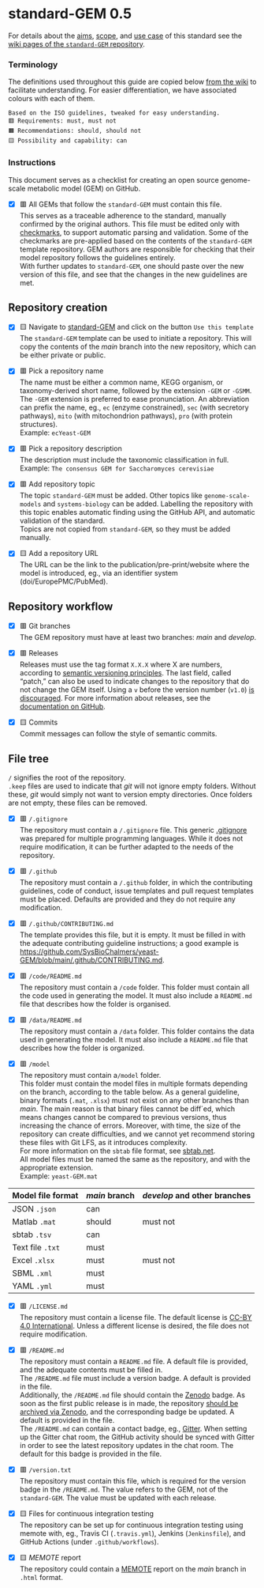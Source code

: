 standard-GEM 0.5
=================

For details about the [aims](https://github.com/MetabolicAtlas/standard-GEM/wiki/Aims,-scope-and-terminology#aims), [scope](https://github.com/MetabolicAtlas/standard-GEM/wiki/Aims,-scope-and-terminology#scope), and [use case](https://github.com/MetabolicAtlas/standard-GEM/wiki/Use-case) of this standard see the [wiki pages of the `standard-GEM` repository](https://github.com/MetabolicAtlas/standard-GEM/wiki).

### Terminology
The definitions used throughout this guide are copied below [from the wiki](https://github.com/MetabolicAtlas/standard-GEM/wiki/Aims,-scope-and-terminology#terminology) to facilitate understanding. For easier differentiation, we have associated colours with each of them.
```
Based on the ISO guidelines, tweaked for easy understanding.
🟥 Requirements: must, must not
🟧 Recommendations: should, should not
🟨 Possibility and capability: can
```

### Instructions
This document serves as a checklist for creating an open source genome-scale metabolic model (GEM) on GitHub.  

- [x] 🟥 All GEMs that follow the `standard-GEM` must contain this file.  
This serves as a traceable adherence to the standard, manually confirmed by the original authors. This file must be edited only with [checkmarks](https://help.github.com/en/github/managing-your-work-on-github/about-task-lists), to support automatic parsing and validation. Some of the checkmarks are pre-applied based on the contents of the `standard-GEM` template repository. GEM authors are responsible for checking that their model repository  follows the guidelines entirely.  
With further updates to `standard-GEM`, one should paste over the new version of this file, and see that the changes in the new guidelines are met.

Repository creation
-------------------
- [x] 🟨 Navigate to [standard-GEM](https://github.com/MetabolicAtlas/standard-GEM/) and click on the button `Use this template`  
The `standard-GEM` template can be used to initiate a repository. This will copy the contents of the _main_ branch into the new repository, which can be either private or public.

- [x] 🟥 Pick a repository name  
The name must be either a common name, KEGG organism, or taxonomy-derived short name, followed by the extension `-GEM` or `-GSMM`. The `-GEM` extension is preferred to ease pronunciation. An abbreviation can prefix the name, eg., `ec` (enzyme constrained), `sec` (with secretory pathways), `mito` (with mitochondrion pathways), `pro` (with protein structures).  
Example: `ecYeast-GEM`

- [x] 🟥 Pick a repository description  
The description must include the taxonomic classification in full.  
Example: `The consensus GEM for Saccharomyces cerevisiae`

- [x] 🟥 Add repository topic  
The topic `standard-GEM` must be added. Other topics like `genome-scale-models` and `systems-biology` can be added. Labelling the repository with this topic enables automatic finding using the GitHub API, and automatic validation of the standard.  
Topics are not copied from `standard-GEM`, so they must be added manually.

- [x] 🟨 Add a repository URL  
The URL can be the link to the publication/pre-print/website where the model is introduced, eg., via an identifier system (doi/EuropePMC/PubMed).


Repository workflow
-------------------
- [x] 🟥 Git branches  
The GEM repository must have at least two branches: _main_ and _develop_.

- [x] 🟥 Releases  
Releases must use the tag format `X.X.X` where X are numbers, according to [semantic versioning principles](https://semver.org/). The last field, called “patch,” can also be used to indicate changes to the repository that do not change the GEM itself. Using a `v` before the version number (`v1.0`) [is discouraged](https://semver.org/#is-v123-a-semantic-version). For more information about releases, see the [documentation on GitHub](https://docs.github.com/en/github/administering-a-repository/managing-releases-in-a-repository).  

- [x] 🟨 Commits  
Commit messages can follow the style of semantic commits.


File tree
---------
`/` signifies the root of the repository.  
`.keep` files are used to indicate that _git_ will not ignore empty folders. Without these, _git_ would simply not want to version empty directories. Once folders are not empty, these files can be removed.

- [x] 🟥 `/.gitignore`  
The repository must contain a `/.gitignore` file. This generic [.gitignore](https://git-scm.com/docs/gitignore) was prepared for multiple programming languages. While it does not require modification, it can be further adapted to the needs of the repository.

- [x] 🟥 `/.github`  
The repository must contain a `/.github` folder, in which the contributing guidelines, code of conduct, issue templates and pull request templates must be placed. Defaults are provided and they do not require any modification.

- [x] 🟥 `/.github/CONTRIBUTING.md`  
The template provides this file, but it is empty. It must be filled in with the adequate contributing guideline instructions; a good example is https://github.com/SysBioChalmers/yeast-GEM/blob/main/.github/CONTRIBUTING.md.

- [x] 🟥 `/code/README.md`  
The repository must contain a `/code` folder. This folder must contain all the code used in generating the model. It must also include a `README.md` file that describes how the folder is organised.

- [x] 🟥 `/data/README.md`  
The repository must contain a `/data` folder. This folder contains the data used in generating the model. It must also include a `README.md` file that describes how the folder is organized.

- [x] 🟥 `/model`  
The repository must contain a`/model` folder.  
This folder must contain the model files in multiple formats depending on the branch, according to the table below. As a general guideline, binary formats (`.mat`, `.xlsx`) must not exist on any other branches than _main_. The main reason is that binary files cannot be diff´ed, which means changes cannot be compared to previous versions, thus increasing the chance of errors. Moreover, with time, the size of the repository can create difficulties, and we cannot yet recommend storing these files with Git LFS, as it introduces complexity.  
For more information on the `sbtab` file format, see [sbtab.net](https://sbtab.net).  
All model files must be named the same as the repository, and with the appropriate extension.  
Example: `yeast-GEM.mat`

| Model file format | _main_ branch | _develop_ and other branches |
| ----------------- | --------------- | ---------------------------- |
| JSON `.json`      | can             ||
| Matlab `.mat`     | should          | must not                     |
| sbtab `.tsv`      | can             ||
| Text file `.txt`  | must            ||
| Excel `.xlsx`     | must            | must not                     |
| SBML `.xml`       | must            ||
| YAML `.yml`       | must            ||


- [x] 🟥 `/LICENSE.md`  
The repository must contain a license file. The default license is [CC-BY 4.0 International](https://creativecommons.org/licenses/by/4.0/). Unless a different license is desired, the file does not require modification.

- [x] 🟥 `/README.md`  
The repository must contain a `README.md` file. A default file is provided, and the adequate contents must be filled in.  
The `/README.md` file must include a version badge. A default is provided in the file.  
Additionally, the `/README.md` file should contain the [Zenodo](https://zenodo.org) badge. As soon as the first public release is in made, the repository [should be archived via Zenodo](https://github.com/MetabolicAtlas/standard-GEM/wiki/FAQ#zenodo), and the corresponding badge be updated. A default is provided in the file.  
The `/README.md` can contain a contact badge, eg., [Gitter](https://gitter.io). When setting up the Gitter chat room, the GitHub activity should be synced with Gitter in order to see the latest repository updates in the chat room. The default for this badge is provided in the file.

- [x] 🟥 `/version.txt`  
The repository must contain this file, which is required for the version badge in the `/README.md`. The value refers to the GEM, not of the `standard-GEM`. The value must be updated with each release.

- [x] 🟨 Files for continuous integration testing  
The repository can be set up for continuous integration testing using memote with, eg., Travis CI (`.travis.yml`), Jenkins (`Jenkinsfile`), and GitHub Actions (under `.github/workflows`).

- [x] 🟨 _MEMOTE_ report  
The repository could contain a [MEMOTE](https://www.nature.com/articles/s41587-020-0446-y) report on the _main_ branch in `.html` format.
